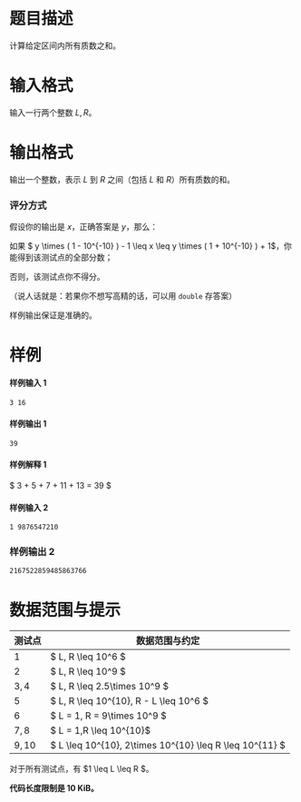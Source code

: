 
# 题目描述

计算给定区间内所有质数之和。

# 输入格式

输入一行两个整数 $L,R$。

# 输出格式

输出一个整数，表示 $L$ 到 $R$ 之间（包括 $L$ 和 $R$）所有质数的和。

### 评分方式
假设你的输出是 $x$，正确答案是 $y$，那么：

如果 $ y \times ( 1 - 10^{-10} ) - 1 \leq x \leq y \times ( 1 + 10^{-10} ) + 1$，你能得到该测试点的全部分数；

否则，该测试点你不得分。

（说人话就是：若果你不想写高精的话，可以用 `double` 存答案）

样例输出保证是准确的。


# 样例

#### 样例输入 1
```plain
3 16
```

#### 样例输出 1
```plain
39
```

#### 样例解释 1
$ 3 + 5 + 7 + 11 + 13 = 39 $

#### 样例输入 2
```plain
1 9876547210
```

### 样例输出 2
```plain
2167522859485863766
```

# 数据范围与提示

| 测试点   | 数据范围与约定                                 |
| ----- | ---------------------------------- |
| $1$     | $ L, R \leq 10^6                      $ |
| $2$     | $ L, R \leq 10^9                     $ |
| $3, 4$  | $ L, R \leq 2.5\times 10^9                 $ |
| $5$     | $ L, R \leq 10^{10},  R - L \leq 10^6      $ |
| $6$   | $ L = 1, R = 9\times 10^9               $ |
| $7, 8$  | $ L = 1,R \leq 10^{10}$ |
| $9, 10$ | $ L \leq 10^{10},  2\times 10^{10} \leq R \leq 10^{11} $ |

对于所有测试点，有 $1 \leq L \leq R $。

**代码长度限制是 10 KiB。**

